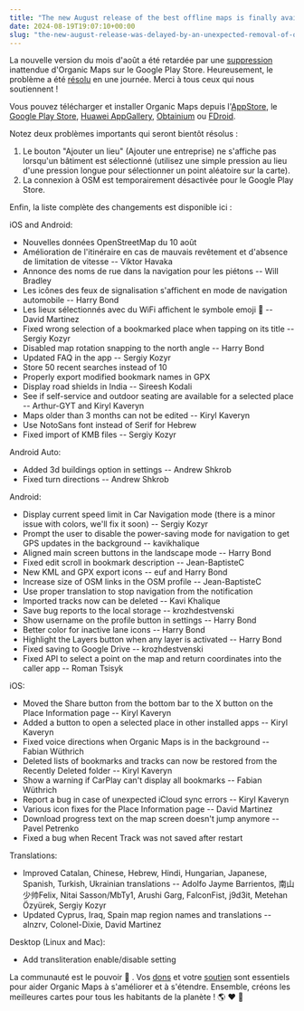```yaml
---
title: "The new August release of the best offline maps is finally available in AppStore, Google Play, AppGallery, Obtainium and FDroid"
date: 2024-08-19T19:07:10+00:00
slug: "the-new-august-release-was-delayed-by-an-unexpected-removal-of-organic-maps-from-the-google-play-store"
---
```


La nouvelle version du mois d'août a été retardée par une [suppression](https://organicmaps.app/news/2024-08-17/last-night-organic-maps-was-removed-from-the-play-store-without-any-warnings-or-additional-details-due-to-not-meeting-the-requirements-for-the-family-program/) inattendue d'Organic Maps sur le Google Play Store.
Heureusement, le problème a été [résolu](https://organicmaps.app/news/2024-08-18/good-news-organic-maps-appeared-again-in-the-google-play-store/) en une journée. Merci à tous ceux qui nous soutiennent !

Vous pouvez télécharger et installer Organic Maps depuis l'[AppStore](https://apps.apple.com/app/organic-maps/id1567437057), le [Google Play Store](https://play.google.com/store/apps/details?id=app.organicmaps), [Huawei AppGallery](https://appgallery.huawei.com/#/app/C104325611), [Obtainium](https://github.com/organicmaps/organicmaps/wiki/Installing-Organic-Maps-from-GitHub-using-Obtainium) ou [FDroid](https://f-droid.org/en/packages/app.organicmaps/).

Notez deux problèmes importants qui seront bientôt résolus :
1. Le bouton "Ajouter un lieu" (Ajouter une entreprise) ne s'affiche pas lorsqu'un bâtiment est sélectionné (utilisez une simple pression au lieu d'une pression longue pour sélectionner un point aléatoire sur la carte).
2. La connexion à OSM est temporairement désactivée pour le Google Play Store.

Enfin, la liste complète des changements est disponible ici :

iOS and Android:
* Nouvelles données OpenStreetMap du 10 août
* Amélioration de l'itinéraire en cas de mauvais revêtement et d'absence de limitation de vitesse -- Viktor Havaka
* Annonce des noms de rue dans la navigation pour les piétons -- Will Bradley
* Les icônes des feux de signalisation s'affichent en mode de navigation automobile -- Harry Bond
* Les lieux sélectionnés avec du WiFi affichent le symbole emoji 🛜 -- David Martinez
* Fixed wrong selection of a bookmarked place when tapping on its title -- Sergiy Kozyr
* Disabled map rotation snapping to the north angle -- Harry Bond
* Updated FAQ in the app -- Sergiy Kozyr
* Store 50 recent searches instead of 10
* Properly export modified bookmark names in GPX
* Display road shields in India -- Sireesh Kodali
* See if self-service and outdoor seating are available for a selected place -- Arthur-GYT and Kiryl Kaveryn
* Maps older than 3 months can not be edited -- Kiryl Kaveryn
* Use NotoSans font instead of Serif for Hebrew
* Fixed import of KMB files -- Sergiy Kozyr

Android Auto:
* Added 3d buildings option in settings -- Andrew Shkrob
* Fixed turn directions -- Andrew Shkrob

Android:
* Display current speed limit in Car Navigation mode (there is a minor issue with colors, we'll fix it soon) -- Sergiy Kozyr
* Prompt the user to disable the power-saving mode for navigation to get GPS updates in the background -- kavikhalique
* Aligned main screen buttons in the landscape mode -- Harry Bond
* Fixed edit scroll in bookmark description -- Jean-BaptisteC
* New KML and GPX export icons -- euf and Harry Bond
* Increase size of OSM links in the OSM profile -- Jean-BaptisteC
* Use proper translation to stop navigation from the notification
* Imported tracks now can be deleted -- Kavi Khalique
* Save bug reports to the local storage -- krozhdestvenski
* Show username on the profile button in settings -- Harry Bond
* Better color for inactive lane icons -- Harry Bond
* Highlight the Layers button when any layer is activated -- Harry Bond
* Fixed saving to Google Drive -- krozhdestvenski
* Fixed API to select a point on the map and return coordinates into the caller app -- Roman Tsisyk

iOS:
* Moved the Share button from the bottom bar to the X button on the Place Information page -- Kiryl Kaveryn
* Added a button to open a selected place in other installed apps -- Kiryl Kaveryn
* Fixed voice directions when Organic Maps is in the background -- Fabian Wüthrich
* Deleted lists of bookmarks and tracks can now be restored from the Recently Deleted folder -- Kiryl Kaveryn
* Show a warning if CarPlay can't display all bookmarks -- Fabian Wüthrich
* Report a bug in case of unexpected iCloud sync errors -- Kiryl Kaveryn
* Various icon fixes for the Place Information page -- David Martinez
* Download progress text on the map screen doesn't jump anymore -- Pavel Petrenko
* Fixed a bug when Recent Track was not saved after restart

Translations:
* Improved Catalan, Chinese, Hebrew, Hindi, Hungarian, Japanese, Spanish, Turkish, Ukrainian translations -- Adolfo Jayme Barrientos, 南山少帅Felix, Nitai Sasson/MbTy1, Arushi Garg, FalconFist, j9d3it, Metehan Özyürek, Sergiy Kozyr
* Updated Cyprus, Iraq, Spain map region names and translations -- alnzrv, Colonel-Dixie, David Martinez

Desktop (Linux and Mac):
* Add transliteration enable/disable setting

La communauté est le pouvoir 💪 . Vos [dons](https://organicmaps.app/donate/) et votre [soutien](https://organicmaps.app/support-us/) sont essentiels pour aider Organic Maps à s'améliorer et à s'étendre. Ensemble, créons les meilleures cartes pour tous les habitants de la planète ! 🌎 ♥️ 🤝
